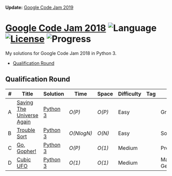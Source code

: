 
**Update:** [Google Code Jam 2019](https://github.com/cquark7/google-code-jam-2019)
# [Google Code Jam 2018](https://code.google.com/codejam/contests.html) ![Language](https://img.shields.io/badge/language-Python3-blue.svg) [![License](https://img.shields.io/badge/license-MIT-blue.svg)](./LICENSE) ![Progress](https://img.shields.io/badge/progress-3%20%2F%204-32CD32.svg)

My solutions for Google Code Jam 2018 in Python 3.

* [Qualification Round](https://github.com/cquark7/google-code-jam-2018/#qualification-round)

## Qualification Round
| # | Title | Solution | Time | Space | Difficulty | Tag | Note |
|---| ----- | -------- | ---- | ----- | ---------- | --- | ---- |
|A| [Saving The Universe Again](https://codejam.withgoogle.com/2018/challenges/00000000000000cb/dashboard)| [Python 3](./Qualification%20Round/saving_the_universe_again.py)| _O(P)_ | _O(P)_ | Easy | | Greedy |
|B| [Trouble Sort](https://codejam.withgoogle.com/2018/challenges/00000000000000cb/dashboard/00000000000079cb)| [Python 3](./Qualification%20Round/trouble_sort.py)| _O(NlogN)_ | _O(N)_ | Easy | | Sorting |
|C| [Go, Gopher!](https://codejam.withgoogle.com/2018/challenges/00000000000000cb/dashboard/0000000000007a30)| [Python 3](./Qualification%20Round/go_gopher.py)| _O(P)_ | _O(1)_ | Medium | | Probability |
|D| [Cubic UFO](https://codejam.withgoogle.com/2018/challenges/00000000000000cb/dashboard/00000000000079cc)| [Python 3](./Qualification%20Round/cubic_ufo.py) |  _O(1)_ | _O(1)_ | Medium | | Math, Geometry |
